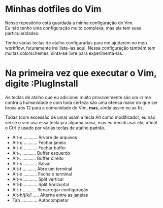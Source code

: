 # Minhas dotfiles do Vim
Nesse repositório está guardada a minha configuração do Vim.  
Eu não tenho uma configuração muito complexa, mas ela tem suas
particularidades.

Tenho várias teclas de atalho configuradas para me ajudarem no meu workflow,
futuramente irei lista-las aqui. Nessa configuração também tem muitas
colorschemes, sinta-se livre para experimenta-las.

# Na primeira vez que executar o Vim, digite :PlugInstall

As teclas de atalho que eu adicionei muito provavelmente são um crime contra a
humanidade e com toda certeza são uma ofensa maior do que ser broxa aos 12 para
a comunidade do Vim, __mas__, ainda assim eu as fiz.

Todas (com excessão de uma) usam a tecla Alt como modificador, eu não sei se o
vim usa essa tecla pra alguma coisa, mas eu decidi usar ela, afinal o Ctrl é
usado por várias teclas de atalho padrão.

- Alt-e ........... Árvore de arquivos
- Alt-q ........... Fechar janela
- Alt-d ........... Fechar buffer
- Alt-, ........... Buffer esquerdo
- Alt-. ........... Buffer direito
- Alt-s ........... Salvar
- Alt-t ........... Abre um terminal
- Alt-x ........... Fecha o terminal
- Alt-v ........... Split vertical
- Alt-b ........... Split horizontal
- Alt-r ........... Recarregar configuração
- Alt-h/j/k/l ..... Alterna entre as janelas
- Tab ............. Autocompletar

